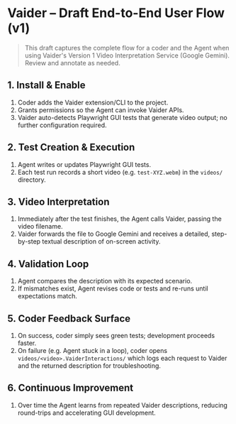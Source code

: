# Vaider – Draft End-to-End User Flow (v1)

> This draft captures the complete flow for a coder and the Agent when using Vaider's Version 1 Video Interpretation Service (Google Gemini). Review and annotate as needed.

## 1. Install & Enable
1. Coder adds the Vaider extension/CLI to the project.
2. Grants permissions so the Agent can invoke Vaider APIs.
3. Vaider auto-detects Playwright GUI tests that generate video output; no further configuration required.

## 2. Test Creation & Execution
1. Agent writes or updates Playwright GUI tests.
2. Each test run records a short video (e.g. `test-XYZ.webm`) in the `videos/` directory.

## 3. Video Interpretation
1. Immediately after the test finishes, the Agent calls Vaider, passing the video filename.
2. Vaider forwards the file to Google Gemini and receives a detailed, step-by-step textual description of on-screen activity.

## 4. Validation Loop
1. Agent compares the description with its expected scenario.
2. If mismatches exist, Agent revises code or tests and re-runs until expectations match.

## 5. Coder Feedback Surface
1. On success, coder simply sees green tests; development proceeds faster.
2. On failure (e.g. Agent stuck in a loop), coder opens `videos/<video>.VaiderInteractions/` which logs each request to Vaider and the returned description for troubleshooting.

## 6. Continuous Improvement
1. Over time the Agent learns from repeated Vaider descriptions, reducing round-trips and accelerating GUI development. 